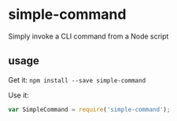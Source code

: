 # simple-command

Simply invoke a CLI command from a Node script

## usage

Get it: `npm install --save simple-command`

Use it:

```javascript
var SimpleCommand = require('simple-command');


```
